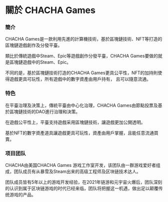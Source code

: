 # 關於 CHACHA Games

### 簡介

CHACHA Games是一款利用先進的計算機技術，基於區塊鏈技術、NFT等打造的區塊鏈遊戲創作及分發平臺。

類比於傳統遊戲中Steam、Epic等遊戲創作分發平臺，CHACHA Games要做的就是區塊鏈遊戲中的Steam、Epic。

不同的是，基於區塊鏈技術打造的CHACHA Games更具公平性，NFT的加持則使得遊戲更具可玩性，所有遊戲中的數字資產由用戶持有， 且可以隨意流通。

### 特色

在平臺治理及決策上，傳統平臺由中心化治理，CHACHA Games由節點投票及基於區塊鏈技術的DAO進行治理和決策。

在遊戲公平性上，平臺支持遊戲采用區塊鏈技術，讓遊戲更加公開透明。

基於NFT的數字資產道具讓遊戲更具可玩性，資產由用戶掌握，且能任意流通買賣。

### 项目团队

CHACHA由美国CHACHA Games 游戏工作室开发，该团队由一群游戏爱好者组成，团队成员有从暴雪及Steam出来的高级工程师及区块链技术达人。

团队成员皆有5年以上的游戏开发经验，在2021年链游和元宇宙火爆后，团队深刻的认识到属于区块链游戏的时代已经来临，团队将把握这一机遇，做出足以颠覆传统游戏的产品。
